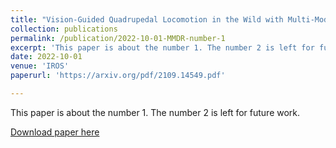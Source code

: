 ```yaml
---
title: "Vision-Guided Quadrupedal Locomotion in the Wild with Multi-Modal Delay Randomization"
collection: publications
permalink: /publication/2022-10-01-MMDR-number-1
excerpt: 'This paper is about the number 1. The number 2 is left for future work.'
date: 2022-10-01
venue: 'IROS'
paperurl: 'https://arxiv.org/pdf/2109.14549.pdf'

---
```

This paper is about the number 1. The number 2 is left for future work.

[Download paper here](http://academicpages.github.io/files/paper1.pdf)
